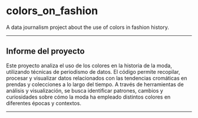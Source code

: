 # colors_on_fashion
A data journalism project about the use of colors in fashion history.

---

## Informe del proyecto

Este proyecto analiza el uso de los colores en la historia de la moda, utilizando técnicas de periodismo de datos. El código permite recopilar, procesar y visualizar datos relacionados con las tendencias cromáticas en prendas y colecciones a lo largo del tiempo. A través de herramientas de análisis y visualización, se busca identificar patrones, cambios y curiosidades sobre cómo la moda ha empleado distintos colores en diferentes épocas y contextos.

---